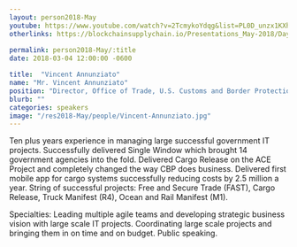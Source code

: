 ```yaml
---
layout: person2018-May
youtube: https://www.youtube.com/watch?v=2TcmykoYdqg&list=PL0D_unzx1KXhvrIzPl1j0mrihgq44nGOh&index=20&t=0s
otherlinks: https://blockchainsupplychain.io/Presentations_May-2018/Day-2/14_U.S.-Customs-and-Border-Protection-Office-of-Trade-Transformation_Vincent-Annunziato_XChain2_May-2018_Houston.TX.pdf
      
permalink: person2018-May/:title
date: 2018-03-04 12:00:00 -0600

title:  "Vincent Annunziato"
name: "Mr. Vincent Annunziato"
position: "Director, Office of Trade, U.S. Customs and Border Protection"
blurb: ""
categories: speakers
image: "/res2018-May/people/Vincent-Annunziato.jpg"
---
```


Ten plus years experience in managing large successful government IT projects. Successfully delivered Single Window which brought 14 government agencies into the fold. Delivered Cargo Release on the ACE Project and completely changed the way CBP does business. Delivered first mobile app for cargo systems successfully reducing costs by 2.5 million a year. String of successful projects: Free and Secure Trade (FAST), Cargo Release, Truck Manifest (R4), Ocean and Rail Manifest (M1). 

Specialties: Leading multiple agile teams and developing strategic business vision with large scale IT projects. Coordinating large scale projects and bringing them in on time and on budget. Public speaking.
